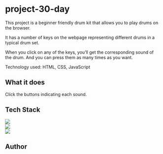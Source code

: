 # project-30-day

This project is a beginner friendly drum kit that allows you to play drums on the browser.

It has a number of keys on the webpage representing different drums in a typical drum set.

When you click on any of the keys, you’ll get the corresponding sound of the drum. And you can press them as many times as you want.

Technology used: HTML, CSS, JavaScript

## What it does

Click the buttons indicating each sound. </br>

## Tech Stack

![](https://img.shields.io/badge/HTML5-E34F26?style=for-the-badge&logo=html5&logoColor=white)
</br>
![](https://img.shields.io/badge/CSS3-1572B6?style=for-the-badge&logo=css3&logoColor=white)
</br>
![](https://img.shields.io/badge/JavaScript-323330?style=for-the-badge&logo=javascript&logoColor=F7DF1E)

## Author
